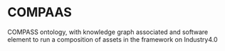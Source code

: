 # COMPAAS
COMPASS ontology, with knowledge graph associated and software element to run a composition of assets in the framework on Industry4.0
